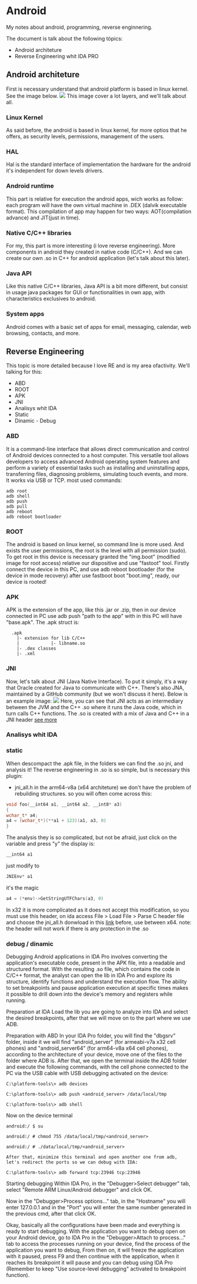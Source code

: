 # Android
My notes about android, programming, reverse enginnering.

The document is talk about the following tópics:
 - Android architeture
 - Reverse Engineering whit IDA PRO

## Android architeture
First is necessary understand that android platform is based in linux kernel.
See the image below.
<img src="https://github.com/Cestaro0/Android/assets/99103680/6a73d8cd-4008-4e16-9dba-d4e1175cf083"/>
This image cover a lot layers, and we'll talk about all.
 ### Linux Kernel
  As said before, the android is based in linux kernel, for more optios that he offers, as security levels, permissions, management of the users.
 ### HAL
  Hal is the standard interface of implementation the hardware for the android it's independent for down levels drivers.
 ### Android runtime
  This part is relative for execution the android apps, wich works as follow: each program will have the own virtual machine in .DEX (dalvik executable format).
 This compilation of app may happen for two ways: AOT(compilation advance) and JIT(just in time).
 ### Native C/C++ libraries
  For my, this part is more interesting (i love reverse engineering). More components in android they created in native code (C/C++). And we can create our own .so in C++ for android application (let's talk about this later).
 ### Java API
  Like this native C/C++ libraries, Java API is a bit more different, but consist in usage java packages for GUI or functionalities in own app, with characteristics exclusives to android.
 ### System apps
  Android comes with a basic set of apps for email, messaging, calendar, web browsing, contacts, and more.



## Reverse Engineering
 This topic is more detailed because I love RE and is my area of ​​activity. We'll talking for this:
  - ABD
  - ROOT
  - APK
  - JNI
  - Analisys whit IDA
   - Static
   - Dinamic
    - Debug  
   

### ABD
It is a command-line interface that allows direct communication and control of Android devices connected to a host computer. This versatile tool allows developers to access advanced Android operating system features and perform a variety of essential tasks such as installing and uninstalling apps, transferring files, diagnosing problems, simulating touch events, and more. It works via USB or TCP. most used commands: 
```
adb root
adb shell
adb push
adb pull
adb reboot
adb reboot bootloader
```

### ROOT
 The android is based on linux kernel, so command line is more used. And exists the user permissions, the root is the level with all permission (sudo).
 To get root in this device is necessary granted the "img.boot" (modified image for root access) relative our dispositive and use "fastoot" tool. Firstly connect the device in this PC, and use adb reboot bootloader (for the device in mode recovery) after use fastboot boot "boot.img", ready, our device is rooted!

 ### APK
 APK is the extension of the app, like this .jar or .zip, then in our device connected in PC use adb push "path to the app" with in this PC will have "base.apk". The .apk struct is: 
```
  .apk
    |- extension for lib C/C++
    |            |- libname.so
    |- .dex classes
    |- .xml
```

  ### JNI
   Now, let's talk about JNI (Java Native Interface). To put it simply, it's a way that Oracle created for Java to communicate with C++. There's also JNA, maintained by a GitHub community (but we won't discuss it here). Below is an example image:
<img src="https://github.com/Cestaro0/Android/assets/99103680/f9ac3384-ea7c-4331-9fcb-a09f59a3aeb4">
Here, you can see that JNI acts as an intermediary between the JVM and the C++ .so where it runs the Java code, which in turn calls C++ functions. The .so is created with a mix of Java and C++ in a JNI header <a href="https://github.com/Cestaro0/How-To-Use-JNI">see more</a>

### Analisys whit IDA
### static
 When descompact the .apk file, in the folders we can find the .so jni, and analysis it!
 The reverse engineering in .so is so simple, but is necessary this plugin:
  - jni_all.h
in the arm64-v8a (x64 architeture) we don't have the problem of rebuilding structures.
so you will often come across this:
 ```c++
void foo(__int64 a1, __int64 a2, __int8* a3)
{
 wchar_t* a4;
 a4 = (wchar_t*)(**a1 + 123)(a1, a3, 0)
}
 ```
The analysis they is so complicated, but not be afraid, just click on the variable and press "y"
the display is:
```c++
__int64 a1
```
just modify to
```c++
JNIEnv* a1
```
it's the magic 
```c++
a4 = (*env)->GetStringUTFChars(a3, 0)
```

In x32 it is more complicated as it does not accept this modification, so you must use this header, on ida access
File > Load File > Parse C header file
and choose the jni_all.h donwload in this <a href="https://gist.github.com/jcalabres/bf8d530b3f18c30ca6f66388357b1d91">link</a>
before, use between x64.
note: the header will not work if there is any protection in the .so

### debug / dinamic
Debugging Android applications in IDA Pro involves converting the application's executable code, present in the APK file, into a readable and structured format. With the resulting .so file, which contains the code in C/C++ format, the analyst can open the lib in IDA Pro and explore its structure, identify functions and understand the execution flow. The ability to set breakpoints and pause application execution at specific times makes it possible to drill down into the device's memory and registers while running.

Preparation at IDA
Load the lib you are going to analyze into IDA and select the desired breakpoints, after that we will move on to the part where we use ADB.

Preparation with ABD
In your IDA Pro folder, you will find the "dbgsrv" folder, inside it we will find "android_server" (for armeabi-v7a x32 cell phones) and "android_server64" (for arm64-v8a x64 cell phones), according to the architecture of your device, move one of the files to the folder where ADB is. After that, we open the terminal inside the ADB folder and execute the following commands, with the cell phone connected to the PC via the USB cable with USB debugging activated on the device:
```
C:\platform-tools\> adb devices

C:\platform-tools\> adb push <android_server> /data/local/tmp

C:\platform-tools\> adb shell
```
Now on the device terminal
```
android:/ $ su

android:/ # chmod 755 /data/local/tmp/<android_server>

android:/ # ./data/local/tmp/<android_server>

After that, minimize this terminal and open another one from adb, let's redirect the ports so we can debug with IDA:

C:\platform-tools\> adb forward tcp:23946 tcp:23946
```
Starting debugging
Within IDA Pro, in the "Debugger>Select debugger" tab, select "Remote ARM Linux/Android debugger" and click OK.

Now in the "Debugger>Process options..." tab, in the "Hostname" you will enter 127.0.0.1 and in the "Port" you will enter the same number generated in the previous cmd, after that click OK.

Okay, basically all the configurations have been made and everything is ready to start debugging. With the application you want to debug open on your Android device, go to IDA Pro in the "Debugger>Attach to process..." tab to access the processes running on your device, find the process of the application you want to debug, From then on, it will freeze the application with it paused, press F9 and then continue with the application, when it reaches its breakpoint it will pause and you can debug using IDA Pro (Remember to keep "Use source-level debugging" activated to breakpoint function).
